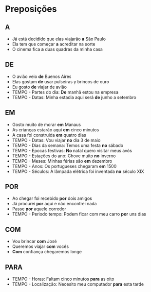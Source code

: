 # Preposições

## A

* Já está decidido que elas viajarão **a** São Paulo
* Ela tem que começar **a** acreditar na sorte
* O cinema fica **a** duas quadras da minha casa

## DE

* O avião veio **de** Buenos Aires
* Elas gostam **de** usar pulseiras y brincos de ouro
* Eu gosto **de** viajar de avião
* TEMPO - Partes do dia: **De** manhã estou na empresa
* TEMPO - Datas: Minha estadia aqui será **de** junho a setembro

## EM

* Gosto muito de morar **em** Manaus
* As crianças estarão aqui **em** cinco minutos
* A casa foi construida **em** quatro dias
* TEMPO - Datas: Vou viajar **no** dia 3 de maio
* TEMPO - Dias da semana: Temos uma festa **no** sábado
* TEMPO - Epocas festivas: **No** natal quero visitar meus avós
* TEMPO - Estações do ano: Chove muito **no** inverno
* TEMPO - Meses: Minhas férias são **em** dezembro
* TEMPO - Anos: Os portugueses chegaram **em** 1500
* TEMPO - Séculos: A lâmpada elétrica foi inventada **no** século XIX

## POR

* Ao chegar foi recebido **por** dois amigos
* Já procurei **por** aqui e não encontrei nada
* Passe **por** aquele corredor
* TEMPO - Periodo tempo: Podem ficar com meu carro **por** uns dias

## COM

* Vou brincar **com** José
* Queremos viajar **com** vocês
* **Com** confiança chegaremos longe

## PARA

* TEMPO - Horas: Faltam cinco minutos **para** as oito
* TEMPO - Localização: Necesito meu computador **para** esta tarde

